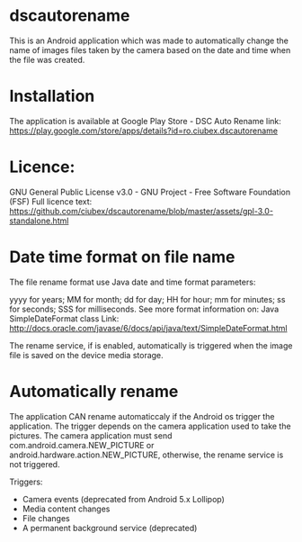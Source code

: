 # dscautorename
This is an Android application which was made to automatically change the name of images files taken by the camera based on the date and time when the file was created.

# Installation
The application is available at Google Play Store - DSC Auto Rename
link: https://play.google.com/store/apps/details?id=ro.ciubex.dscautorename

# Licence:
GNU General Public License v3.0 - GNU Project - Free Software Foundation (FSF)
Full licence text: https://github.com/ciubex/dscautorename/blob/master/assets/gpl-3.0-standalone.html

# Date time format on file name
The file rename format use Java date and time format parameters:

yyyy for years;
MM for month;
dd for day;
HH for hour;
mm for minutes;
ss for seconds;
SSS for milliseconds.
See more format information on: Java SimpleDateFormat class
Link: http://docs.oracle.com/javase/6/docs/api/java/text/SimpleDateFormat.html

The rename service, if is enabled, automatically is triggered when the image file is saved on the device media storage.

# Automatically rename
The application CAN rename automaticcaly if the Android os trigger the application.
The trigger depends on the camera application used to take the pictures. The camera application must send com.android.camera.NEW_PICTURE or android.hardware.action.NEW_PICTURE, otherwise, the rename service is not triggered.

Triggers:
- Camera events (deprecated from Android 5.x Lollipop)
- Media content changes
- File changes
- A permanent background service (deprecated)
